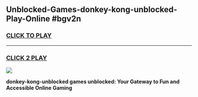 
## Unblocked-Games-donkey-kong-unblocked-Play-Online #bgv2n
<h3>
<a href="https://news.freeplayer.one?title=donkey-kong-unblocked&ref=3">CLICK TO PLAY</a></h3>
<hr>

<h3>
<a href="https://news.freeplayer.one?title=donkey-kong-unblocked&ref=3">CLICK 2 PLAY</a>
  
</h3>

<a href="https://news.freeplayer.one?title=donkey-kong-unblocked&ref=3"><img src="https://clearcache.store/games.png"></a>


**donkey-kong-unblocked games unblocked: Your Gateway to Fun and Accessible Online Gaming**
